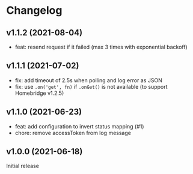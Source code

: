 # Changelog

## v1.1.2 (2021-08-04)

 - feat: resend request if it failed (max 3 times with exponential backoff)

## v1.1.1 (2021-07-02)

 - fix: add timeout of 2.5s when polling and log error as JSON
 - fix: use `.on('get', fn)` if `.onGet()` is not available (to support Homebridge v1.2.5)

## v1.1.0 (2021-06-23)

 - feat: add configuration to invert status mapping (#1)
 - chore: remove accessToken from log message

## v1.0.0 (2021-06-18)

Initial release
